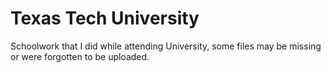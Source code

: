 # Texas Tech University

Schoolwork that I did while attending University, some files may be missing or were forgotten to be uploaded.
